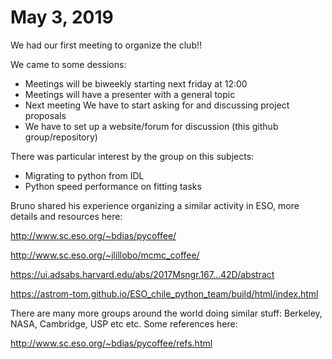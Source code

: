 # May 3, 2019

We had our first meeting to organize the club!!

We came to some dessions:

 - Meetings will be biweekly starting next friday at 12:00
 - Meetings will have a presenter with a general topic
 - Next meeting We have to start asking for and discussing project proposals
 - We have to set up a website/forum for discussion (this github group/repository)
 
There was particular interest by the group on this subjects:

  - Migrating to python from IDL
  - Python speed performance on fitting tasks
  
Bruno shared his experience organizing a similar activity in ESO, more details and resources here:
  
  http://www.sc.eso.org/~bdias/pycoffee/

  http://www.sc.eso.org/~jlillobo/mcmc_coffee/

  https://ui.adsabs.harvard.edu/abs/2017Msngr.167...42D/abstract

  https://astrom-tom.github.io/ESO_chile_python_team/build/html/index.html

There are many more groups around the world doing similar stuff: Berkeley, NASA, Cambridge, USP etc etc. Some references here:

  http://www.sc.eso.org/~bdias/pycoffee/refs.html
